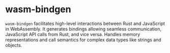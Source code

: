 # wasm-bindgen

`wasm-bindgen` facilitates high-level interactions between Rust and JavaScript in WebAssembly. It generates bindings allowing seamless communication, JavaScript API calls from Rust, and vice versa. Handles memory representations and call semantics for complex data types like strings and objects.
